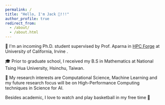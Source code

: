 ```yaml
---
permalink: /
title: "Hello, I'm Jack 👋!!!"
author_profile: true
redirect_from: 
  - /about/
  - /about.html
---
```


📖 I'm an incoming Ph.D. student supervised by Prof. Aparna in [HPC Forge](https://hpcforge.eng.uci.edu/) at University of California, Irvine .

🎓 Prior to graduate school, I received my B.S in Mathematics at National Tsing Hua University, Hsinchu, Taiwan.

🔬 My research interests are Computational Science, Machine Learning and my future research focus will be on High-Performance Computing techniques in Science for AI.

Besides academic, I love to watch and play basketball in my free time 🏀
